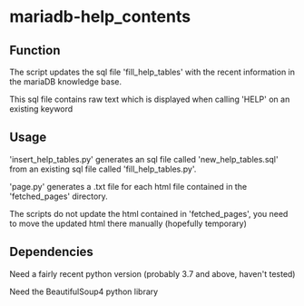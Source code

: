 # mariadb-help_contents


## Function

The script updates the sql file 'fill_help_tables' with the recent information in the mariaDB knowledge base.

This sql file contains raw text which is displayed when calling 'HELP' on an existing keyword


## Usage

'insert_help_tables.py' generates an sql file called 'new_help_tables.sql' from an existing sql file called 'fill_help_tables.py'.

'page.py' generates a .txt file for each html file contained in the 'fetched_pages' directory.

The scripts do not update the html contained in 'fetched_pages', you need to move the updated html there manually (hopefully temporary)

## Dependencies

Need a fairly recent python version (probably 3.7 and above, haven't tested)

Need the BeautifulSoup4 python library